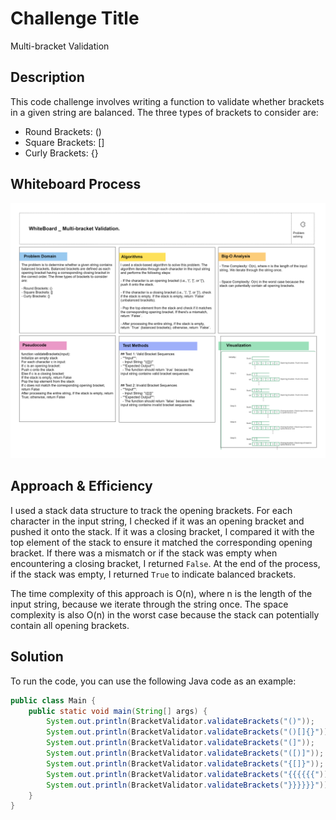 # Challenge Title
Multi-bracket Validation

## Description
This code challenge involves writing a function to validate whether brackets in a given string are balanced. The three types of brackets to consider are:
- Round Brackets: ()
- Square Brackets: []
- Curly Brackets: {}

## Whiteboard Process
![Whiteboard](../../assets/whiteboard_Multi-bracket%20Validation..png)

## Approach & Efficiency
I used a stack data structure to track the opening brackets. For each character in the input string, I checked if it was an opening bracket and pushed it onto the stack. If it was a closing bracket, I compared it with the top element of the stack to ensure it matched the corresponding opening bracket. If there was a mismatch or if the stack was empty when encountering a closing bracket, I returned `False`. At the end of the process, if the stack was empty, I returned `True` to indicate balanced brackets.

The time complexity of this approach is O(n), where n is the length of the input string, because we iterate through the string once. The space complexity is also O(n) in the worst case because the stack can potentially contain all opening brackets.

## Solution
To run the code, you can use the following Java code as an example:

```java
public class Main {
    public static void main(String[] args) {
        System.out.println(BracketValidator.validateBrackets("()"));           // true
        System.out.println(BracketValidator.validateBrackets("()[]{}"));       // true
        System.out.println(BracketValidator.validateBrackets("(]"));           // false
        System.out.println(BracketValidator.validateBrackets("([)]"));         // false
        System.out.println(BracketValidator.validateBrackets("{[]}"));         // true
        System.out.println(BracketValidator.validateBrackets("{{{{{{"));       // false
        System.out.println(BracketValidator.validateBrackets("}}}}}}"));       // false
    }
}
    